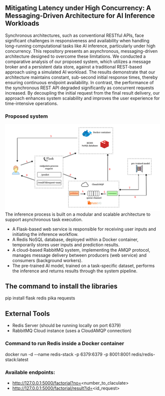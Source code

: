 ## Mitigating Latency under High Concurrency: A Messaging-Driven Architecture for AI Inference Workloads

Synchronous architectures, such as conventional RESTful APIs, face significant challenges in responsiveness and availability when handling long-running computational tasks like AI inference, particularly under high concurrency. This repository presents an asynchronous, messaging-driven architecture designed to overcome these limitations. We conducted a comparative analysis of our proposed system, which utilizes a message broker and a persistent data store, against a traditional REST-based approach using a simulated AI workload. The results demonstrate that our architecture maintains constant, sub-second initial response times, thereby ensuring continuous endpoint availability. In contrast, the performance of the synchronous REST API degraded significantly as concurrent requests increased. By decoupling the initial request from the final result delivery, our approach enhances system scalability and improves the user experience for time-intensive operations.

### Proposed system
![](proposed_system.png)
The inference process is built on a modular and scalable architecture to support asynchronous task execution.
- A Flask-based web service is responsible for receiving user inputs and initiating the inference workflow.
- A Redis NoSQL database, deployed within a Docker container, temporarily stores user inputs and prediction results.
- A cloud-based RabbitMQ system, implementing the AMQP protocol, manages message delivery between producers (web service) and consumers (background workers).
- The pre-trained AI model, trained on a task-specific dataset, performs the inference and returns results through the system pipeline.

## The command to install the libraries
pip install flask redis pika requests
## External Tools
- Redis Server (should be running locally on port 6379)
- RabbitMQ Cloud instance (uses a CloudAMQP connection)
### Command to run Redis inside a Docker container
docker run -d --name redis-stack -p 6379:6379 -p 8001:8001 redis/redis-stack:latest
### Available endpoints:
- http://127.0.0.1:5000/factorial?no=<number_to_claculate> 
- http://127.0.0.1:5000/factorial/result?id=<id_request>
